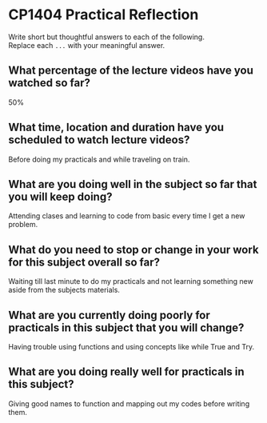# CP1404 Practical Reflection

Write short but thoughtful answers to each of the following.  
Replace each `...` with your meaningful answer.

## What percentage of the lecture videos have you watched so far?
50%

## What time, location and duration have you scheduled to watch lecture videos?
Before doing my practicals and while traveling on train.

## What are you doing well in the subject so far that you will keep doing?
Attending clases and learning to code from basic every time I get a new problem. 

## What do you need to stop or change in your work for this subject overall so far?
Waiting till last minute to do my practicals and not learning something new aside from the subjects materials.

## What are you currently doing poorly for practicals in this subject that you will change?
Having trouble using functions and using concepts like while True and Try.

## What are you doing really well for practicals in this subject?
Giving good names to function and mapping out my codes before writing them. 